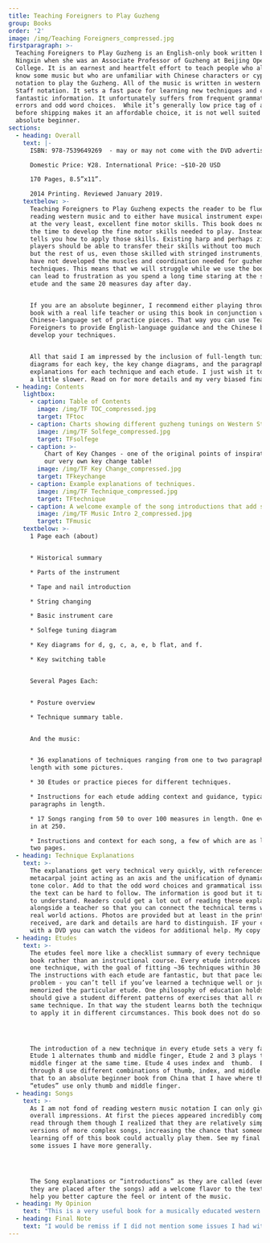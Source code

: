```yaml
---
title: Teaching Foreigners to Play Guzheng
group: Books
order: '2'
image: /img/Teaching Foreigners_compressed.jpg
firstparagraph: >-
  Teaching Foreigners to Play Guzheng is an English-only book written by Yao
  Ningxin when she was an Associate Professor of Guzheng at Beijing Opera Art’s
  College. It is an earnest and heartfelt effort to teach people who already
  know some music but who are unfamiliar with Chinese characters or cypher
  notation to play the Guzheng. All of the music is written in western Flag and
  Staff notation. It sets a fast pace for learning new techniques and contains
  fantastic information. It unfortunately suffers from frequent grammatical
  errors and odd word choices.  While it’s generally low price tag of about $10
  before shipping makes it an affordable choice, it is not well suited for the
  absolute beginner.
sections:
  - heading: Overall
    text: |-
      ISBN: 978-7539649269  - may or may not come with the DVD advertised.

      Domestic Price: ¥28. International Price: ~$10-20 USD 

      170 Pages, 8.5”x11”.

      2014 Printing. Reviewed January 2019.
    textbelow: >-
      Teaching Foreigners to Play Guzheng expects the reader to be fluent in
      reading western music and to either have musical instrument experience or
      at the very least, excellent fine motor skills. This book does not take
      the time to develop the fine motor skills needed to play. Instead, it
      tells you how to apply those skills. Existing harp and perhaps zither
      players should be able to transfer their skills without too much problem
      but the rest of us, even those skilled with stringed instruments, probably
      have not developed the muscles and coordination needed for guzheng
      techniques. This means that we will struggle while we use the book. This
      can lead to frustration as you spend a long time staring at the same 
      etude and the same 20 measures day after day. 


      If you are an absolute beginner, I recommend either playing through this
      book with a real life teacher or using this book in conjunction with a
      Chinese-language set of practice pieces. That way you can use Teaching
      Foreigners to provide English-language guidance and the Chinese book to
      develop your techniques. 


      All that said I am impressed by the inclusion of full-length tuning
      diagrams for each key, the key change diagrams, and the paragraph-long
      explanations for each technique and each etude. I just wish it took things
      a little slower. Read on for more details and my very biased final note.
  - heading: Contents
    lightbox:
      - caption: Table of Contents
        image: /img/TF TOC_compressed.jpg
        target: TFtoc
      - caption: Charts showing different guzheng tunings on Western Staff notation.
        image: /img/TF Solfege_compressed.jpg
        target: TFsolfege
      - caption: >-
          Chart of Key Changes - one of the original points of inspiration for
          our very own key change table!
        image: /img/TF Key Change_compressed.jpg
        target: TFkeychange
      - caption: Example explanations of techniques.
        image: /img/TF Technique_compressed.jpg
        target: TFtechnique
      - caption: A welcome example of the song introductions that add so much flavor.
        image: /img/TF Music Intro 2_compressed.jpg
        target: TFmusic
    textbelow: >-
      1 Page each (about)


      * Historical summary

      * Parts of the instrument

      * Tape and nail introduction

      * String changing

      * Basic instrument care

      * Solfege tuning diagram

      * Key diagrams for d, g, c, a, e, b flat, and f.

      * Key switching table


      Several Pages Each:


      * Posture overview

      * Technique summary table.


      And the music:


      * 36 explanations of techniques ranging from one to two paragraphs in
      length with some pictures.

      * 30 Etudes or practice pieces for different techniques. 

      * Instructions for each etude adding context and guidance, typically 1-2
      paragraphs in length.

      * 17 Songs ranging from 50 to over 100 measures in length. One even clocks
      in at 250. 

      * Instructions and context for each song, a few of which are as long as
      two pages.
  - heading: Technique Explanations
    text: >-
      The explanations get very technical very quickly, with references to the
      metacarpal joint acting as an axis and the unification of dynamics and
      tone color. Add to that the odd word choices and grammatical issues and
      the text can be hard to follow. The information is good but it takes time
      to understand. Readers could get a lot out of reading these explanations
      alongside a teacher so that you can connect the technical terms with the
      real world actions. Photos are provided but at least in the printing I
      received, are dark and details are hard to distinguish. IF your copy comes
      with a DVD you can watch the videos for additional help. My copy did not.
  - heading: Etudes
    text: >-
      The etudes feel more like a checklist summary of every technique in the
      book rather than an instructional course. Every etude introduces at least
      one technique, with the goal of fitting ~36 techniques within 30 etudes.
      The instructions with each etude are fantastic, but that pace leads to a
      problem - you can’t tell if you’ve learned a technique well or just
      memorized the particular etude. One philosophy of education holds that you
      should give a student different patterns of exercises that all rely on the
      same technique. In that way the student learns both the technique and how
      to apply it in different circumstances. This book does not do so.




      The introduction of a new technique in every etude sets a very fast pace.
      Etude 1 alternates thumb and middle finger, Etude 2 and 3 plays thumb and
      middle finger at the same time. Etude 4 uses index and  thumb.  Etude 5
      through 8 use different combinations of thumb, index, and middle. Compare
      that to an absolute beginner book from China that I have where the first 8
      “etudes” use only thumb and middle finger.
  - heading: Songs
    text: >-
      As I am not fond of reading western music notation I can only give my
      overall impressions. At first the pieces appeared incredibly complex. As I
      read through them though I realized that they are relatively simplified
      versions of more complex songs, increasing the chance that someone
      learning off of this book could actually play them. See my final note for
      some issues I have more generally.




      The Song explanations or “introductions” as they are called (even though
      they are placed after the songs) add a welcome flavor to the text and may
      help you better capture the feel or intent of the music.
  - heading: My Opinion
    text: "This is a very useful book for a musically educated western audience. I am not part of that intended audience and therefore don’t get as much as I otherwise could.  That does not diminish the book’s value, nor the great respect I have for the author for creating this resource. It only means that it is not the best fit for me, personally. Some reading this may find it to be exactly what they are looking for.\r\n\n\r\n\nWhat prevents me from getting the full value is two fold. The book uses western music notation instead of cypher notation, and there are no Chinese characters anywhere inside.\r\n\n\r\n\nThat I have a problem with the first fact is my own fault. I do not read western music very well. It’s a struggle I would rather separate from my guzheng studies. What’s kind of funny is that the opposite may well be true for you - if you already read western sheet music, having a book like this could be wonderful. I can already say that my inability to read western sheet music meant I had to turn down the purchase of an incredible song book of 300 guzheng pieces from all around China - because it was written entirely in staves. \r\n\n\r\n\nMy second barrier is again my own perspective. For western readers, Chinese characters are intimidating at worst and very hard to keep track of at best. Leaving them out is the right call here; this book is intended to spread guzheng to people while removing the need to understand Chinese. For me though, characters are crucial for cross referencing information and sorting out strange translations. Songs and technique names, especially, would be wonderful to have. But then, that need of mine is rather particular to the running of this site; most people would be just fine without Chinese.\r\n\n\r\n\nSo again, the book is a valuable resource for people who are comfortable with Western music notation and are not familiar with Chinese characters.\r\n\n\r\n\nAll that said, the descriptions and coverage of the musical pieces inside the book are wonderful. They add so much context. The practice etudes contain extra information on the sequences and techniques you will be practicing and the full songs include some cultural background and guidance on the feel of the music."
  - heading: Final Note
    text: "I would be remiss if I did not mention some issues I had with the physical characteristics of the book itself. One, the printing I received was of low quality. The paper was more newsprint than glossy magazine, the back cover tore easily, and it looks like the printer had technical problems. Black smudges and speckles are smeared throughout the book. Two, I did not receive a DVD so I cannot speak to the quality of the information that may be on it. This was purchased for me as a gift, but the buyer was under the impression they were purchasing the DVD as well, as have other online reviewers who were upset to be without the DVD. Three, the grammar and word choice is strange enough to be confusing. This will vary based on your personal comfort with non-standard English.  I mention these issues at the end because the information in the book holds its value regardless, and since there are so few professionally written resources in English I don’t want to be too harsh. I would love to see this reprinted on high-quality stock with copy updated by a native-English speaker.\r\n\n\r\n\nOne last thing: It is my opinion, not a fact, not a formal statement, just one person’s opinion, that the guzheng should not be taught in western staff notation. I am heavily biased; I learned cypher notation first. But be that as it may, you MUST have excellent musical score reading ability to make progress through these songs. If you do not it will be very hard. Not impossible, but difficult. There is extensive mental effort that has to take place to go from diatonic staff music to a pentatonic instrument. Adjacent notes on a staff are not adjacent on the instrument. Further, the technique symbols clutter the notes, leading to some very busy, often confusing diagrams that make the songs harder to understand. Piano players will have an extra struggle in that the bass clef is not the left hand. Both hands play anywhere on the instrument. \r\n\n\r\n\nAnyways, that’s my opinion. If you find value in this, go for it! But if you  are an absolute beginner with no musical experience, I highly recommend picking a book that sets a slower pace and  teaches in cypher notation."
---
```


